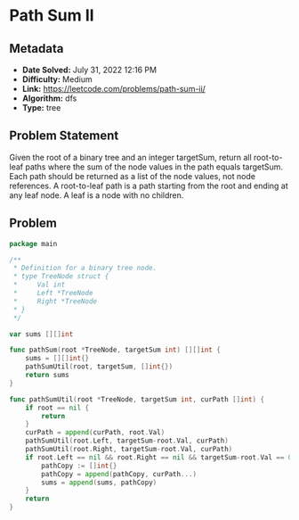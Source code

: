 # Path Sum II

## Metadata

- **Date Solved:** July 31, 2022 12:16 PM
- **Difficulty:** Medium
- **Link:** https://leetcode.com/problems/path-sum-ii/
- **Algorithm:** dfs
- **Type:** tree

## Problem Statement

Given the root of a binary tree and an integer targetSum, return all root-to-leaf paths where the sum of the node values in the path equals targetSum. Each path should be returned as a list of the node values, not node references.
A root-to-leaf path is a path starting from the root and ending at any leaf node. A leaf is a node with no children.

## Problem


```go
package main

/**
 * Definition for a binary tree node.
 * type TreeNode struct {
 *     Val int
 *     Left *TreeNode
 *     Right *TreeNode
 * }
 */

var sums [][]int

func pathSum(root *TreeNode, targetSum int) [][]int {
	sums = [][]int{}
	pathSumUtil(root, targetSum, []int{})
	return sums
}

func pathSumUtil(root *TreeNode, targetSum int, curPath []int) {
	if root == nil {
		return
	}
	curPath = append(curPath, root.Val)
	pathSumUtil(root.Left, targetSum-root.Val, curPath)
	pathSumUtil(root.Right, targetSum-root.Val, curPath)
	if root.Left == nil && root.Right == nil && targetSum-root.Val == 0 {
		pathCopy := []int{}
		pathCopy = append(pathCopy, curPath...)
		sums = append(sums, pathCopy)
	}
	return
}
```
